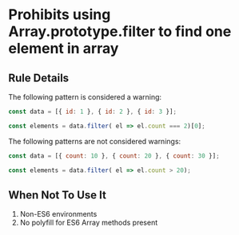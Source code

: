 # Prohibits using Array.prototype.filter to find one element in array

## Rule Details

The following pattern is considered a warning:

```js
const data = [{ id: 1 }, { id: 2 }, { id: 3 }];

const elements = data.filter( el => el.count === 2)[0];

```

The following patterns are not considered warnings:

```js
const data = [{ count: 10 }, { count: 20 }, { count: 30 }];

const elements = data.filter( el => el.count > 20);

```

## When Not To Use It

1. Non-ES6 environments
2. No polyfill for ES6 Array methods present
